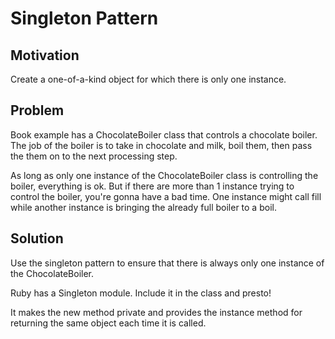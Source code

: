 # Singleton Pattern

## Motivation

Create a one-of-a-kind object for which there is only one instance.

## Problem

Book example has a ChocolateBoiler class that controls a chocolate boiler.
The job of the boiler is to take in chocolate and milk, boil them, then
pass the them on to the next processing step.

As long as only one instance of the ChocolateBoiler class is controlling
the boiler, everything is ok.  But if there are more than 1 instance
trying to control the boiler, you're gonna have a bad time.  One instance might
call fill while another instance is bringing the already full boiler to a
boil.

## Solution

Use the singleton pattern to ensure that there is always only one instance of
the ChocolateBoiler.

Ruby has a Singleton module.  Include it in the class and presto!

It makes the new method private and provides the instance method for returning
the same object each time it is called.

